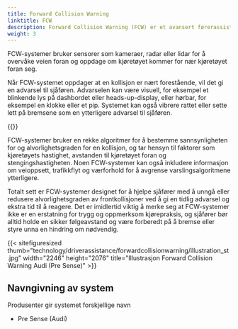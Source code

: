 ```yaml
---
title: Forward Collision Warning
linktitle: FCW
description: Forward Collision Warning (FCW) er et avansert førerassistentsystem som er utviklet for å hjelpe sjåfører med å unngå eller dempe frontkollisjoner.
weight: 3
---
```

<!-- markdownlint-disable MD033 -->

FCW-systemer bruker sensorer som kameraer, radar eller lidar for å overvåke veien foran og oppdage om kjøretøyet kommer for nær kjøretøyet foran seg.

Når FCW-systemet oppdager at en kollisjon er nært forestående, vil det gi en advarsel til sjåføren. Advarselen kan være visuell, for eksempel et blinkende lys på dashbordet eller heads-up-display, eller hørbar, for eksempel en klokke eller et pip. Systemet kan også vibrere rattet eller sette lett på bremsene som en ytterligere advarsel til sjåføren.

{{<evkxdisplayaddarticle />}}

FCW-systemer bruker en rekke algoritmer for å bestemme sannsynligheten for og alvorlighetsgraden for en kollisjon, og tar hensyn til faktorer som kjøretøyets hastighet, avstanden til kjøretøyet foran og stengingshastigheten. Noen FCW-systemer kan også inkludere informasjon om veioppsett, trafikkflyt og værforhold for å avgrense varslingsalgoritmene ytterligere.

Totalt sett er FCW-systemer designet for å hjelpe sjåfører med å unngå eller redusere alvorlighetsgraden av frontkollisjoner ved å gi en tidlig advarsel og ekstra tid til å reagere. Det er imidlertid viktig å merke seg at FCW-systemer ikke er en erstatning for trygg og oppmerksom kjørepraksis, og sjåfører bør alltid holde en sikker følgeavstand og være forberedt på å bremse eller styre unna en hindring om nødvendig.

{{< sitefiguresized thumb="technology/driverassistance/forwardcollisionwarning/illustration_st.jpg" width="2246" height="2076" title="Illustrasjon Forward Collision Warning Audi (Pre Sense)" >}}

## Navngivning av system

Produsenter gir systemet forskjellige navn

- Pre Sense (Audi)